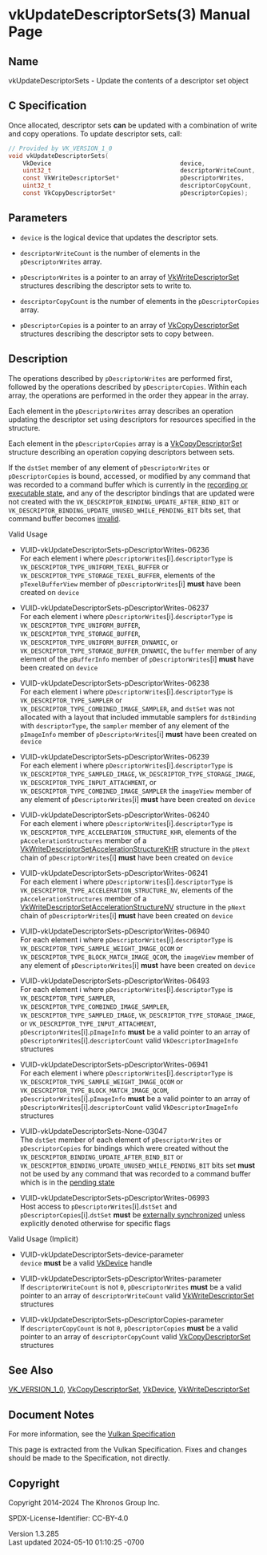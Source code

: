 # vkUpdateDescriptorSets(3) Manual Page

## Name

vkUpdateDescriptorSets - Update the contents of a descriptor set object



## <a href="#_c_specification" class="anchor"></a>C Specification

Once allocated, descriptor sets **can** be updated with a combination of
write and copy operations. To update descriptor sets, call:

``` c
// Provided by VK_VERSION_1_0
void vkUpdateDescriptorSets(
    VkDevice                                    device,
    uint32_t                                    descriptorWriteCount,
    const VkWriteDescriptorSet*                 pDescriptorWrites,
    uint32_t                                    descriptorCopyCount,
    const VkCopyDescriptorSet*                  pDescriptorCopies);
```

## <a href="#_parameters" class="anchor"></a>Parameters

- `device` is the logical device that updates the descriptor sets.

- `descriptorWriteCount` is the number of elements in the
  `pDescriptorWrites` array.

- `pDescriptorWrites` is a pointer to an array of
  [VkWriteDescriptorSet](https://registry.khronos.org/vulkan/specs/1.3-extensions/man/html/VkWriteDescriptorSet.html) structures
  describing the descriptor sets to write to.

- `descriptorCopyCount` is the number of elements in the
  `pDescriptorCopies` array.

- `pDescriptorCopies` is a pointer to an array of
  [VkCopyDescriptorSet](https://registry.khronos.org/vulkan/specs/1.3-extensions/man/html/VkCopyDescriptorSet.html) structures describing
  the descriptor sets to copy between.

## <a href="#_description" class="anchor"></a>Description

The operations described by `pDescriptorWrites` are performed first,
followed by the operations described by `pDescriptorCopies`. Within each
array, the operations are performed in the order they appear in the
array.

Each element in the `pDescriptorWrites` array describes an operation
updating the descriptor set using descriptors for resources specified in
the structure.

Each element in the `pDescriptorCopies` array is a
[VkCopyDescriptorSet](https://registry.khronos.org/vulkan/specs/1.3-extensions/man/html/VkCopyDescriptorSet.html) structure describing an
operation copying descriptors between sets.

If the `dstSet` member of any element of `pDescriptorWrites` or
`pDescriptorCopies` is bound, accessed, or modified by any command that
was recorded to a command buffer which is currently in the <a
href="https://registry.khronos.org/vulkan/specs/1.3-extensions/html/vkspec.html#commandbuffers-lifecycle"
target="_blank" rel="noopener">recording or executable state</a>, and
any of the descriptor bindings that are updated were not created with
the `VK_DESCRIPTOR_BINDING_UPDATE_AFTER_BIND_BIT` or
`VK_DESCRIPTOR_BINDING_UPDATE_UNUSED_WHILE_PENDING_BIT` bits set, that
command buffer becomes <a
href="https://registry.khronos.org/vulkan/specs/1.3-extensions/html/vkspec.html#commandbuffers-lifecycle"
target="_blank" rel="noopener">invalid</a>.

Valid Usage

- <a href="#VUID-vkUpdateDescriptorSets-pDescriptorWrites-06236"
  id="VUID-vkUpdateDescriptorSets-pDescriptorWrites-06236"></a>
  VUID-vkUpdateDescriptorSets-pDescriptorWrites-06236  
  For each element i where `pDescriptorWrites`\[i\].`descriptorType` is
  `VK_DESCRIPTOR_TYPE_UNIFORM_TEXEL_BUFFER` or
  `VK_DESCRIPTOR_TYPE_STORAGE_TEXEL_BUFFER`, elements of the
  `pTexelBufferView` member of `pDescriptorWrites`\[i\] **must** have
  been created on `device`

- <a href="#VUID-vkUpdateDescriptorSets-pDescriptorWrites-06237"
  id="VUID-vkUpdateDescriptorSets-pDescriptorWrites-06237"></a>
  VUID-vkUpdateDescriptorSets-pDescriptorWrites-06237  
  For each element i where `pDescriptorWrites`\[i\].`descriptorType` is
  `VK_DESCRIPTOR_TYPE_UNIFORM_BUFFER`,
  `VK_DESCRIPTOR_TYPE_STORAGE_BUFFER`,
  `VK_DESCRIPTOR_TYPE_UNIFORM_BUFFER_DYNAMIC`, or
  `VK_DESCRIPTOR_TYPE_STORAGE_BUFFER_DYNAMIC`, the `buffer` member of
  any element of the `pBufferInfo` member of `pDescriptorWrites`\[i\]
  **must** have been created on `device`

- <a href="#VUID-vkUpdateDescriptorSets-pDescriptorWrites-06238"
  id="VUID-vkUpdateDescriptorSets-pDescriptorWrites-06238"></a>
  VUID-vkUpdateDescriptorSets-pDescriptorWrites-06238  
  For each element i where `pDescriptorWrites`\[i\].`descriptorType` is
  `VK_DESCRIPTOR_TYPE_SAMPLER` or
  `VK_DESCRIPTOR_TYPE_COMBINED_IMAGE_SAMPLER`, and `dstSet` was not
  allocated with a layout that included immutable samplers for
  `dstBinding` with `descriptorType`, the `sampler` member of any
  element of the `pImageInfo` member of `pDescriptorWrites`\[i\]
  **must** have been created on `device`

- <a href="#VUID-vkUpdateDescriptorSets-pDescriptorWrites-06239"
  id="VUID-vkUpdateDescriptorSets-pDescriptorWrites-06239"></a>
  VUID-vkUpdateDescriptorSets-pDescriptorWrites-06239  
  For each element i where `pDescriptorWrites`\[i\].`descriptorType` is
  `VK_DESCRIPTOR_TYPE_SAMPLED_IMAGE`,
  `VK_DESCRIPTOR_TYPE_STORAGE_IMAGE`,
  `VK_DESCRIPTOR_TYPE_INPUT_ATTACHMENT`, or
  `VK_DESCRIPTOR_TYPE_COMBINED_IMAGE_SAMPLER` the `imageView` member of
  any element of `pDescriptorWrites`\[i\] **must** have been created on
  `device`

- <a href="#VUID-vkUpdateDescriptorSets-pDescriptorWrites-06240"
  id="VUID-vkUpdateDescriptorSets-pDescriptorWrites-06240"></a>
  VUID-vkUpdateDescriptorSets-pDescriptorWrites-06240  
  For each element i where `pDescriptorWrites`\[i\].`descriptorType` is
  `VK_DESCRIPTOR_TYPE_ACCELERATION_STRUCTURE_KHR`, elements of the
  `pAccelerationStructures` member of a
  [VkWriteDescriptorSetAccelerationStructureKHR](https://registry.khronos.org/vulkan/specs/1.3-extensions/man/html/VkWriteDescriptorSetAccelerationStructureKHR.html)
  structure in the `pNext` chain of `pDescriptorWrites`\[i\] **must**
  have been created on `device`

- <a href="#VUID-vkUpdateDescriptorSets-pDescriptorWrites-06241"
  id="VUID-vkUpdateDescriptorSets-pDescriptorWrites-06241"></a>
  VUID-vkUpdateDescriptorSets-pDescriptorWrites-06241  
  For each element i where `pDescriptorWrites`\[i\].`descriptorType` is
  `VK_DESCRIPTOR_TYPE_ACCELERATION_STRUCTURE_NV`, elements of the
  `pAccelerationStructures` member of a
  [VkWriteDescriptorSetAccelerationStructureNV](https://registry.khronos.org/vulkan/specs/1.3-extensions/man/html/VkWriteDescriptorSetAccelerationStructureNV.html)
  structure in the `pNext` chain of `pDescriptorWrites`\[i\] **must**
  have been created on `device`

- <a href="#VUID-vkUpdateDescriptorSets-pDescriptorWrites-06940"
  id="VUID-vkUpdateDescriptorSets-pDescriptorWrites-06940"></a>
  VUID-vkUpdateDescriptorSets-pDescriptorWrites-06940  
  For each element i where `pDescriptorWrites`\[i\].`descriptorType` is
  `VK_DESCRIPTOR_TYPE_SAMPLE_WEIGHT_IMAGE_QCOM` or
  `VK_DESCRIPTOR_TYPE_BLOCK_MATCH_IMAGE_QCOM`, the `imageView` member of
  any element of `pDescriptorWrites`\[i\] **must** have been created on
  `device`

- <a href="#VUID-vkUpdateDescriptorSets-pDescriptorWrites-06493"
  id="VUID-vkUpdateDescriptorSets-pDescriptorWrites-06493"></a>
  VUID-vkUpdateDescriptorSets-pDescriptorWrites-06493  
  For each element i where `pDescriptorWrites`\[i\].`descriptorType` is
  `VK_DESCRIPTOR_TYPE_SAMPLER`,
  `VK_DESCRIPTOR_TYPE_COMBINED_IMAGE_SAMPLER`,
  `VK_DESCRIPTOR_TYPE_SAMPLED_IMAGE`,
  `VK_DESCRIPTOR_TYPE_STORAGE_IMAGE`, or
  `VK_DESCRIPTOR_TYPE_INPUT_ATTACHMENT`,
  `pDescriptorWrites`\[i\].`pImageInfo` **must** be a valid pointer to
  an array of `pDescriptorWrites`\[i\].`descriptorCount` valid
  `VkDescriptorImageInfo` structures

- <a href="#VUID-vkUpdateDescriptorSets-pDescriptorWrites-06941"
  id="VUID-vkUpdateDescriptorSets-pDescriptorWrites-06941"></a>
  VUID-vkUpdateDescriptorSets-pDescriptorWrites-06941  
  For each element i where `pDescriptorWrites`\[i\].`descriptorType` is
  `VK_DESCRIPTOR_TYPE_SAMPLE_WEIGHT_IMAGE_QCOM` or
  `VK_DESCRIPTOR_TYPE_BLOCK_MATCH_IMAGE_QCOM`,
  `pDescriptorWrites`\[i\].`pImageInfo` **must** be a valid pointer to
  an array of `pDescriptorWrites`\[i\].`descriptorCount` valid
  `VkDescriptorImageInfo` structures

- <a href="#VUID-vkUpdateDescriptorSets-None-03047"
  id="VUID-vkUpdateDescriptorSets-None-03047"></a>
  VUID-vkUpdateDescriptorSets-None-03047  
  The `dstSet` member of each element of `pDescriptorWrites` or
  `pDescriptorCopies` for bindings which were created without the
  `VK_DESCRIPTOR_BINDING_UPDATE_AFTER_BIND_BIT` or
  `VK_DESCRIPTOR_BINDING_UPDATE_UNUSED_WHILE_PENDING_BIT` bits set
  **must** not be used by any command that was recorded to a command
  buffer which is in the <a
  href="https://registry.khronos.org/vulkan/specs/1.3-extensions/html/vkspec.html#commandbuffers-lifecycle"
  target="_blank" rel="noopener">pending state</a>

- <a href="#VUID-vkUpdateDescriptorSets-pDescriptorWrites-06993"
  id="VUID-vkUpdateDescriptorSets-pDescriptorWrites-06993"></a>
  VUID-vkUpdateDescriptorSets-pDescriptorWrites-06993  
  Host access to `pDescriptorWrites`\[i\].`dstSet` and
  `pDescriptorCopies`\[i\].`dstSet` **must** be <a
  href="https://registry.khronos.org/vulkan/specs/1.3-extensions/html/vkspec.html#fundamentals-threadingbehavior"
  target="_blank" rel="noopener">externally synchronized</a> unless
  explicitly denoted otherwise for specific flags

Valid Usage (Implicit)

- <a href="#VUID-vkUpdateDescriptorSets-device-parameter"
  id="VUID-vkUpdateDescriptorSets-device-parameter"></a>
  VUID-vkUpdateDescriptorSets-device-parameter  
  `device` **must** be a valid [VkDevice](https://registry.khronos.org/vulkan/specs/1.3-extensions/man/html/VkDevice.html) handle

- <a href="#VUID-vkUpdateDescriptorSets-pDescriptorWrites-parameter"
  id="VUID-vkUpdateDescriptorSets-pDescriptorWrites-parameter"></a>
  VUID-vkUpdateDescriptorSets-pDescriptorWrites-parameter  
  If `descriptorWriteCount` is not `0`, `pDescriptorWrites` **must** be
  a valid pointer to an array of `descriptorWriteCount` valid
  [VkWriteDescriptorSet](https://registry.khronos.org/vulkan/specs/1.3-extensions/man/html/VkWriteDescriptorSet.html) structures

- <a href="#VUID-vkUpdateDescriptorSets-pDescriptorCopies-parameter"
  id="VUID-vkUpdateDescriptorSets-pDescriptorCopies-parameter"></a>
  VUID-vkUpdateDescriptorSets-pDescriptorCopies-parameter  
  If `descriptorCopyCount` is not `0`, `pDescriptorCopies` **must** be a
  valid pointer to an array of `descriptorCopyCount` valid
  [VkCopyDescriptorSet](https://registry.khronos.org/vulkan/specs/1.3-extensions/man/html/VkCopyDescriptorSet.html) structures

## <a href="#_see_also" class="anchor"></a>See Also

[VK_VERSION_1_0](https://registry.khronos.org/vulkan/specs/1.3-extensions/man/html/VK_VERSION_1_0.html),
[VkCopyDescriptorSet](https://registry.khronos.org/vulkan/specs/1.3-extensions/man/html/VkCopyDescriptorSet.html),
[VkDevice](https://registry.khronos.org/vulkan/specs/1.3-extensions/man/html/VkDevice.html),
[VkWriteDescriptorSet](https://registry.khronos.org/vulkan/specs/1.3-extensions/man/html/VkWriteDescriptorSet.html)

## <a href="#_document_notes" class="anchor"></a>Document Notes

For more information, see the <a
href="https://registry.khronos.org/vulkan/specs/1.3-extensions/html/vkspec.html#vkUpdateDescriptorSets"
target="_blank" rel="noopener">Vulkan Specification</a>

This page is extracted from the Vulkan Specification. Fixes and changes
should be made to the Specification, not directly.

## <a href="#_copyright" class="anchor"></a>Copyright

Copyright 2014-2024 The Khronos Group Inc.

SPDX-License-Identifier: CC-BY-4.0

Version 1.3.285  
Last updated 2024-05-10 01:10:25 -0700
